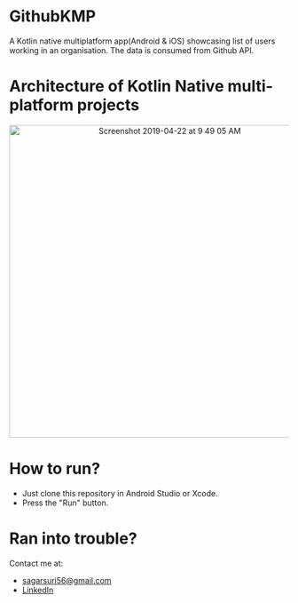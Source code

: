 # GithubKMP

A Kotlin native multiplatform app(Android & iOS) showcasing list of users working in an organisation. The data is consumed from Github API. 

# Architecture of Kotlin Native multi-platform projects

<p align="center">
<img width="563" alt="Screenshot 2019-04-22 at 9 49 05 AM" src="https://user-images.githubusercontent.com/14856659/56482876-0f170a00-64e4-11e9-9d2c-4c877c2d1af8.png">
</p>

# How to run?

* Just clone this repository in Android Studio or Xcode.
* Press the "Run" button.

# Ran into trouble?

Contact me at: 
* sagarsuri56@gmail.com
* [LinkedIn](https://www.linkedin.com/in/sagar-suri/)
